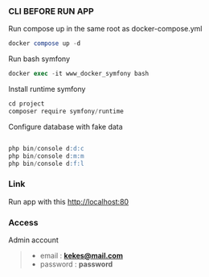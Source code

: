### CLI BEFORE RUN APP
Run compose up in the same root as docker-compose.yml
```sql
docker compose up -d
```
Run bash symfony 
```sql
docker exec -it www_docker_symfony bash
```
Install runtime symfony
```sql
cd project
composer require symfony/runtime
```
Configure database with fake data
```sql

php bin/console d:d:c
php bin/console d:m:m
php bin/console d:f:l
```

### Link
Run app with this [http://localhost:80](http://localhost:80)

### Access
Admin account

> * email : <b>kekes@mail.com</b> 
> * password :  <b>password</b>
